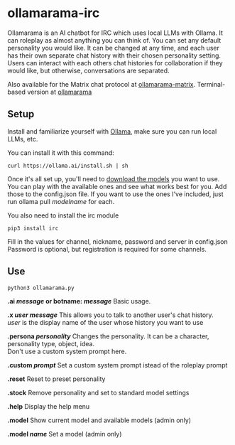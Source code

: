 # ollamarama-irc
Ollamarama is an AI chatbot for IRC which uses local LLMs with Ollama.  It can roleplay as almost anything you can think of.  You can set any default personality you would like.  It can be changed at any time, and each user has their own separate chat history with their chosen personality setting.  Users can interact with each others chat histories for collaboration if they would like, but otherwise, conversations are separated.

Also available for the Matrix chat protocol at [ollamarama-matrix](https://github.com/h1ddenpr0cess20/ollamarama-matrix/).  Terminal-based version at [ollamarama](https://github.com/h1ddenpr0cess20/ollamarama)


## Setup
Install and familiarize yourself with [Ollama](https://ollama.ai/), make sure you can run local LLMs, etc.

You can install it with this command:
```
curl https://ollama.ai/install.sh | sh
```

Once it's all set up, you'll need to [download the models](https://ollama.ai/library) you want to use.  You can play with the available ones and see what works best for you.  Add those to the config.json file.  If you want to use the ones I've included, just run ollama pull _modelname_ for each.


You also need to install the irc module

```
pip3 install irc
```

Fill in the values for channel, nickname, password and server in config.json 
Password is optional, but registration is required for some channels.

## Use

```
python3 ollamarama.py
```

**.ai _message_ or botname: _message_**
    Basic usage.  

**.x _user message_**
    This allows you to talk to another user's chat history.  
    _user_ is the display name of the user whose history you want to use
     
**.persona _personality_**
    Changes the personality.  It can be a character, personality type, object, idea.  
    Don't use a custom system prompt here.

**.custom _prompt_**
    Set a custom system prompt istead of the roleplay prompt
        
**.reset**
    Reset to preset personality
    
**.stock**
    Remove personality and set to standard model settings

**.help**
    Display the help menu

**.model**
    Show current model and available models (admin only)

**.model _name_**
    Set a model (admin only)
